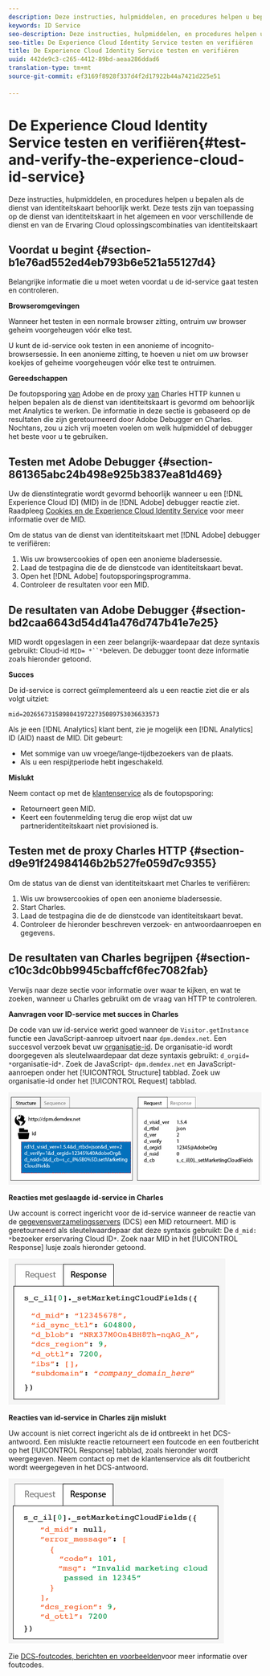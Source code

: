 ```yaml
---
description: Deze instructies, hulpmiddelen, en procedures helpen u bepalen als de dienst van identiteitskaart behoorlijk werkt. Deze tests zijn van toepassing op de dienst van identiteitskaart in het algemeen en voor verschillende de dienst en van de Ervaring Cloud oplossingscombinaties van identiteitskaart
keywords: ID Service
seo-description: Deze instructies, hulpmiddelen, en procedures helpen u bepalen als de dienst van identiteitskaart behoorlijk werkt. Deze tests zijn van toepassing op de dienst van identiteitskaart in het algemeen en voor verschillende de dienst en van de Ervaring Cloud oplossingscombinaties van identiteitskaart
seo-title: De Experience Cloud Identity Service testen en verifiëren
title: De Experience Cloud Identity Service testen en verifiëren
uuid: 442de9c3-c265-4412-89bd-aeaa286ddad6
translation-type: tm+mt
source-git-commit: ef3169f8928f337d4f2d17922b44a7421d225e51

---
```



# De Experience Cloud Identity Service testen en verifiëren{#test-and-verify-the-experience-cloud-id-service}

Deze instructies, hulpmiddelen, en procedures helpen u bepalen als de dienst van identiteitskaart behoorlijk werkt. Deze tests zijn van toepassing op de dienst van identiteitskaart in het algemeen en voor verschillende de dienst en van de Ervaring Cloud oplossingscombinaties van identiteitskaart

## Voordat u begint {#section-b1e76ad552ed4eb793b6e521a55127d4}

Belangrijke informatie die u moet weten voordat u de id-service gaat testen en controleren.

**Browseromgevingen**

Wanneer het testen in een normale browser zitting, ontruim uw browser geheim voorgeheugen vóór elke test.

U kunt de id-service ook testen in een anonieme of incognito-browsersessie. In een anonieme zitting, te hoeven u niet om uw browser koekjes of geheime voorgeheugen vóór elke test te ontruimen.

**Gereedschappen**

De foutopsporing [van](https://marketing.adobe.com/resources/help/en_US/sc/implement/debugger.html) Adobe en de proxy [van](https://www.charlesproxy.com/) Charles HTTP kunnen u helpen bepalen als de dienst van identiteitskaart is gevormd om behoorlijk met Analytics te werken. De informatie in deze sectie is gebaseerd op de resultaten die zijn geretourneerd door Adobe Debugger en Charles. Nochtans, zou u zich vrij moeten voelen om welk hulpmiddel of debugger het beste voor u te gebruiken.

## Testen met Adobe Debugger {#section-861365abc24b498e925b3837ea81d469}

Uw de dienstintegratie wordt gevormd behoorlijk wanneer u een [!DNL Experience Cloud ID] (MID) in de [!DNL Adobe] debugger reactie ziet. Raadpleeg [Cookies en de Experience Cloud Identity Service](../introduction/cookies.md) voor meer informatie over de MID.

Om de status van de dienst van identiteitskaart met [!DNL Adobe] debugger [](https://marketing.adobe.com/resources/help/en_US/sc/implement/debugger.html)te verifiëren:

1. Wis uw browsercookies of open een anonieme bladersessie.
1. Laad de testpagina die de de dienstcode van identiteitskaart bevat.
1. Open het [!DNL Adobe] foutopsporingsprogramma.
1. Controleer de resultaten voor een MID.

## De resultaten van Adobe Debugger {#section-bd2caa6643d54d41a476d747b41e7e25}

MID wordt opgeslagen in een zeer belangrijk-waardepaar dat deze syntaxis gebruikt: Cloud-id `MID= *``*`beleven. De debugger toont deze informatie zoals hieronder getoond.

**Succes**

De id-service is correct geïmplementeerd als u een reactie ziet die er als volgt uitziet:

```
mid=20265673158980419722735089753036633573
```

Als je een [!DNL Analytics] klant bent, zie je mogelijk een [!DNL Analytics] ID (AID) naast de MID. Dit gebeurt:

* Met sommige van uw vroege/lange-tijdbezoekers van de plaats.
* Als u een respijtperiode hebt ingeschakeld.

**Mislukt**

Neem contact op met de [klantenservice](https://helpx.adobe.com/marketing-cloud/contact-support.html) als de foutopsporing:

* Retourneert geen MID.
* Keert een foutenmelding terug die erop wijst dat uw partneridentiteitskaart niet provisioned is.

## Testen met de proxy Charles HTTP {#section-d9e91f24984146b2b527fe059d7c9355}

Om de status van de dienst van identiteitskaart met Charles te verifiëren:

1. Wis uw browsercookies of open een anonieme bladersessie.
1. Start Charles.
1. Laad de testpagina die de de dienstcode van identiteitskaart bevat.
1. Controleer de hieronder beschreven verzoek- en antwoordaanroepen en gegevens.

## De resultaten van Charles begrijpen {#section-c10c3dc0bb9945cbaffcf6fec7082fab}

Verwijs naar deze sectie voor informatie over waar te kijken, en wat te zoeken, wanneer u Charles gebruikt om de vraag van HTTP te controleren.

**Aanvragen voor ID-service met succes in Charles**

De code van uw id-service werkt goed wanneer de `Visitor.getInstance` functie een JavaScript-aanroep uitvoert naar `dpm.demdex.net`. Een succesvol verzoek bevat uw [organisatie-id](../reference/requirements.md#section-a02f537129a64ffbb690d5738d360c26). De organisatie-id wordt doorgegeven als sleutelwaardepaar dat deze syntaxis gebruikt: `d_orgid= *`organisatie-id`*`. Zoek de JavaScript- `dpm.demdex.net` en JavaScript-aanroepen onder het [!UICONTROL Structure] tabblad. Zoek uw organisatie-id onder het [!UICONTROL Request] tabblad.

![](assets/charles_request.png)

**Reacties met geslaagde id-service in Charles**

Uw account is correct ingericht voor de id-service wanneer de reactie van de [gegevensverzamelingsservers](https://marketing.adobe.com/resources/help/en_US/aam/c_compcollect.html) (DCS) een MID retourneert. MID is geretourneerd als sleutelwaardepaar dat deze syntaxis gebruikt: De `d_mid: *`bezoeker erservaring Cloud ID`*`. Zoek naar MID in het [!UICONTROL Response] lusje zoals hieronder getoond.

![](assets/charles_response_success.png)

**Reacties van id-service in Charles zijn mislukt**

Uw account is niet correct ingericht als de id ontbreekt in het DCS-antwoord. Een mislukte reactie retourneert een foutcode en een foutbericht op het [!UICONTROL Response] tabblad, zoals hieronder wordt weergegeven. Neem contact op met de klantenservice als dit foutbericht wordt weergegeven in het DCS-antwoord.

![](assets/charles_response_unsuccessful.png)

Zie [DCS-foutcodes, berichten en voorbeelden](https://marketing.adobe.com/resources/help/en_US/aam/dcs_error_codes.html)voor meer informatie over foutcodes.
